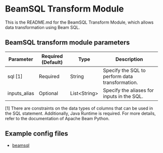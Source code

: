 # BeamSQL Transform Module

This is the README.md for the BeamSQL Transform Module, which allows data transformation using Beam SQL.

## BeamSQL transform module parameters

| Parameter    | Required (Default) | Type          | Description                                     |
| ------------ | ------------------ | ------------- | ----------------------------------------------- |
| sql [1]      | Required           | String        | Specify the SQL to perform data transformation. |
| inputs_alias | Optional           | List<String\> | Specify the aliases for inputs in the SQL.      |

[1] There are constraints on the data types of columns that can be used in the SQL statement. Additionally, Java Runtime is required. For more details, refer to the documentation of Apache Beam Python.

## Example config files

- [beamsql](../../../../examples/beamsql.json)
